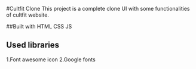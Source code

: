 #Cultfit Clone
This project is a complete clone UI with some functionalities of cultfit website. 

##Built with
HTML
CSS
JS

## Used libraries
1.Font awesome icon
2.Google fonts
